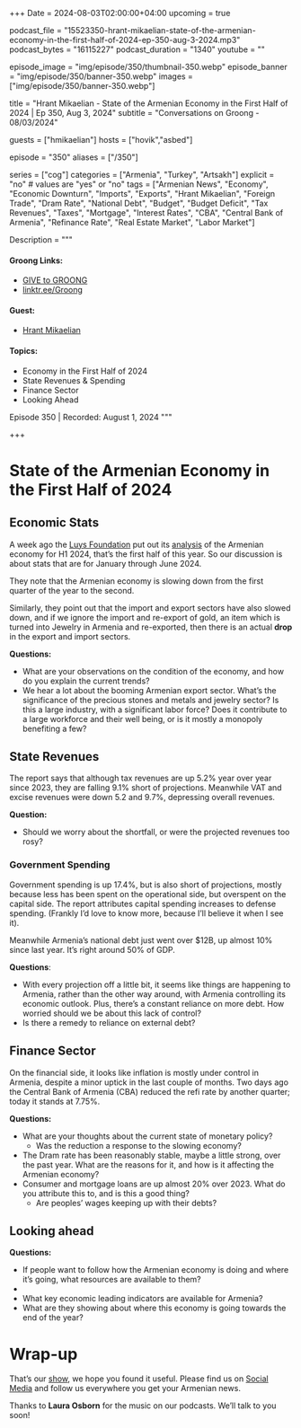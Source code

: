 +++
Date = 2024-08-03T02:00:00+04:00
upcoming = true

podcast_file = "15523350-hrant-mikaelian-state-of-the-armenian-economy-in-the-first-half-of-2024-ep-350-aug-3-2024.mp3"
podcast_bytes = "16115227"
podcast_duration = "1340"
youtube = ""

episode_image = "img/episode/350/thumbnail-350.webp"
episode_banner = "img/episode/350/banner-350.webp"
images = ["img/episode/350/banner-350.webp"]

title = "Hrant Mikaelian - State of the Armenian Economy in the First Half of 2024 | Ep 350, Aug 3, 2024"
subtitle = "Conversations on Groong - 08/03/2024"

guests = ["hmikaelian"]
hosts = ["hovik","asbed"]

episode = "350"
aliases = ["/350"]

series = ["cog"]
categories = ["Armenia", "Turkey", "Artsakh"]
explicit = "no" # values are "yes" or "no"
tags = ["Armenian News", "Economy", "Economic Downturn", "Imports", "Exports", "Hrant Mikaelian", "Foreign Trade", "Dram Rate", "National Debt", "Budget", "Budget Deficit", "Tax Revenues", "Taxes", "Mortgage", "Interest Rates", "CBA", "Central Bank of Armenia", "Refinance Rate", "Real Estate Market", "Labor Market"]

Description = """

#### Groong Links:
* [GIVE to GROONG](https://podcasts.groong.org/donate)
* [linktr.ee/Groong](https://linktr.ee/groong)

#### Guest:
* [Hrant Mikaelian](/guest/hmikaelian)

#### Topics:
* Economy in the First Half of 2024
* State Revenues & Spending
* Finance Sector
* Looking Ahead


Episode 350 | Recorded: August 1, 2024
"""

+++

# State of the Armenian Economy in the First Half of 2024

## Economic Stats

A week ago the [Luys Foundation](https://luys.am/) put out its [analysis](https://www.luys.am/img/artpic/small/bcfdc54eed53b47732c504-%D5%8F%D4%B1%D5%91-1-6_2024.pdf) of the Armenian economy for H1 2024, that’s the first half of this year. So our discussion is about stats that are for January through June 2024.

They note that the Armenian economy is slowing down from the first quarter of the year to the second.

Similarly, they point out that the import and export sectors have also slowed down, and if we ignore the import and re-export of gold, an item which is turned into Jewelry in Armenia and re-exported, then there is an actual **drop** in the export and import sectors.

**Questions:**
* What are your observations on the condition of the economy, and how do you explain the current trends?
* We hear a lot about the booming Armenian export sector. What’s the significance of the precious stones and metals and jewelry sector? Is this a large industry, with a significant labor force? Does it contribute to a large workforce and their well being, or is it mostly a monopoly benefiting a few?


## State Revenues

The report says that although tax revenues are up 5.2% year over year since 2023, they are falling 9.1% short of projections. Meanwhile VAT and excise revenues were down 5.2 and 9.7%, depressing overall revenues.

**Question:**
* Should we worry about the shortfall, or were the projected revenues too rosy?


### Government Spending

Government spending is up 17.4%, but is also short of projections, mostly because less has been spent on the operational side, but overspent on the capital side. The report attributes capital spending increases to defense spending. (Frankly I’d love to know more, because I’ll believe it when I see it).

Meanwhile Armenia’s national debt just went over $12B, up almost 10% since last year. It’s right around 50% of GDP.

**Questions**:
* With every projection off a little bit, it seems like things are happening to Armenia, rather than the other way around, with Armenia controlling its economic outlook. Plus, there’s a constant reliance on more debt. How worried should we be about this lack of control?
* Is there a remedy to reliance on external debt?


## Finance Sector

On the financial side, it looks like inflation is mostly under control in Armenia, despite a minor uptick in the last couple of months. Two days ago the Central Bank of Armenia (CBA) reduced the refi rate by another quarter; today it stands at 7.75%.

**Questions:**
* What are your thoughts about the current state of monetary policy?
    * Was the reduction a response to the slowing economy?
* The Dram rate has been reasonably stable, maybe a little strong, over the past year. What are the reasons for it, and how is it affecting the Armenian economy?
* Consumer and mortgage loans are up almost 20% over 2023. What do you attribute this to, and is this a good thing?
    * Are peoples’ wages keeping up with their debts?


## Looking ahead

**Questions:**
* If people want to follow how the Armenian economy is doing and where it’s going, what resources are available to them?
* 
* What key economic leading indicators are available for Armenia?
* What are they showing about where this economy is going towards the end of the year?


# Wrap-up

That’s our [show](https://podcasts.groong.org/), we hope you found it useful. Please find us on [Social Media](https://lintr.ee/groong) and follow us everywhere you get your Armenian news.

Thanks to **Laura Osborn** for the music on our podcasts. We’ll talk to you soon!
